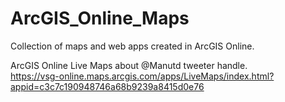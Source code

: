 # ArcGIS_Online_Maps
Collection of maps and web apps created in ArcGIS Online.

ArcGIS Online Live Maps about @Manutd tweeter handle.\
https://vsg-online.maps.arcgis.com/apps/LiveMaps/index.html?appid=c3c7c190948746a68b9239a8415d0e76

